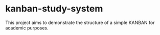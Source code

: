 # kanban-study-system
This project aims to demonstrate the structure of a simple KANBAN for academic purposes.
